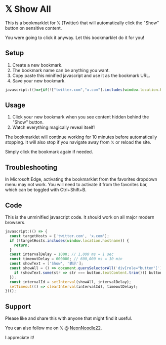 # 𝕏 Show All

This is a bookmarklet for 𝕏 (Twitter) that will automatically click the "Show" button on sensitive content.

You were going to click it anyway. Let this bookmarklet do it for you!

## Setup

1. Create a new bookmark.
1. The bookmark name can be anything you want.
1. Copy paste this minified javascript and use it as the bookmark URL.
1. Save your new bookmark.

```javascript
javascript:(()=>{if(!["twitter.com","x.com"].includes(window.location.hostname))return;const t=["Show","表示"],e=setInterval((()=>document.querySelectorAll('div[role="button"]').forEach((e=>{t.some((t=>t===e.textContent.trim()))&&e.click()}))),1e3);setTimeout((()=>clearInterval(e)),6e5)})();
```

## Usage

1. Click your new bookmark when you see content hidden behind the "Show" button.
1. Watch everything magically reveal itself!

The bookmarklet will continue working for 10 minutes before automatically stopping. It will also stop if you navigate away from 𝕏 or reload the site.

Simply click the bookmark again if needed.

## Troubleshooting

In Microsoft Edge, activating the bookmarklet from the favorites dropdown menu may not work. You will need to activate it from the favorites bar, which can be toggled with Ctrl+Shift+B.

## Code

This is the unminified javascript code. It should work on all major modern browsers.

```javascript
javascript:(() => {
  const targetHosts = ['twitter.com', 'x.com'];
  if (!targetHosts.includes(window.location.hostname)) {
    return;
  }
  const intervalDelay = 1000; // 1,000 ms = 1 sec
  const timeoutDelay = 600000; // 600,000 ms = 10 min
  const showText = ['Show', '表示'];
  const showAll = () => document.querySelectorAll('div[role="button"]').forEach(button => {
    if (showText.some(str => str === button.textContent.trim())) button.click();
  });
  const intervalId = setInterval(showAll, intervalDelay);
  setTimeout(() => clearInterval(intervalId), timeoutDelay);
})();
```

## Support

Please like and share this with anyone that might find it useful.

You can also follow me on 𝕏 @ [NeonNoodle22](https://x.com/NeonNoodle22).

I appreciate it!

